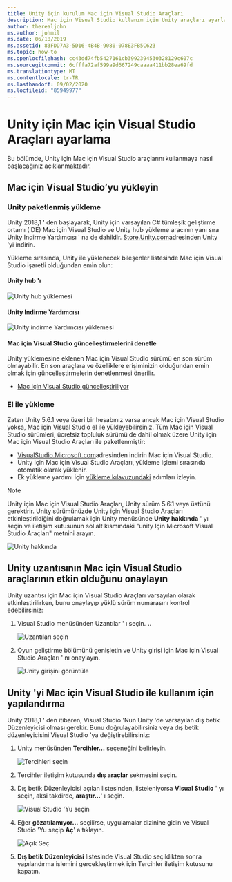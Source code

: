 ```yaml
---
title: Unity için kurulum Mac için Visual Studio Araçları
description: Mac için Visual Studio kullanım için Unity araçları ayarlama ve yükleme
author: therealjohn
ms.author: johmil
ms.date: 06/18/2019
ms.assetid: 83FDD7A3-5D16-4B4B-9080-078E3FB5C623
ms.topic: how-to
ms.openlocfilehash: cc43dd74fb5427161cb3992394530328129c607c
ms.sourcegitcommit: 6cfffa72af599a9d667249caaaa411bb28ea69fd
ms.translationtype: MT
ms.contentlocale: tr-TR
ms.lasthandoff: 09/02/2020
ms.locfileid: "85949977"
---
```

# <a name="set-up-visual-studio-for-mac-tools-for-unity"></a>Unity için Mac için Visual Studio Araçları ayarlama

Bu bölümde, Unity için Mac için Visual Studio araçlarını kullanmaya nasıl başlacağınız açıklanmaktadır.

## <a name="install-visual-studio-for-mac"></a>Mac için Visual Studio’yu yükleyin

### <a name="unity-bundled-installation"></a>Unity paketlenmiş yükleme

Unity 2018,1 ' den başlayarak, Unity için varsayılan C# tümleşik geliştirme ortamı (IDE) Mac için Visual Studio ve Unity hub yükleme aracının yanı sıra Unity Indirme Yardımcısı ' na de dahildir. [Store.Unity.com](https://store.unity.com/)adresinden Unity 'yi indirin.

Yükleme sırasında, Unity ile yüklenecek bileşenler listesinde Mac için Visual Studio işaretli olduğundan emin olun:

#### <a name="unity-hub"></a>Unity hub 'ı

![Unity hub yüklemesi](media/setup-vsmac-tools-unity-image7.png)

#### <a name="unity-download-assistant"></a>Unity Indirme Yardımcısı

![Unity indirme Yardımcısı yüklemesi](media/setup-vsmac-tools-unity-image8.png)

#### <a name="check-for-updates-to-visual-studio-for-mac"></a>Mac için Visual Studio güncelleştirmelerini denetle

Unity yüklemesine eklenen Mac için Visual Studio sürümü en son sürüm olmayabilir. En son araçlara ve özelliklere erişiminizin olduğundan emin olmak için güncelleştirmelerin denetlenmesi önerilir.

* [Mac için Visual Studio güncelleştiriliyor](update.md)

### <a name="manual-installation"></a>El ile yükleme

Zaten Unity 5.6.1 veya üzeri bir hesabınız varsa ancak Mac için Visual Studio yoksa, Mac için Visual Studio el ile yükleyebilirsiniz. Tüm Mac için Visual Studio sürümleri, ücretsiz topluluk sürümü de dahil olmak üzere Unity için Mac için Visual Studio Araçları ile paketlenmiştir:

* [VisualStudio.Microsoft.com](https://visualstudio.microsoft.com/)adresinden indirin Mac için Visual Studio.
* Unity için Mac için Visual Studio Araçları, yükleme işlemi sırasında otomatik olarak yüklenir.
* Ek yükleme yardımı için [yükleme kılavuzundaki](/visualstudio/mac/installation) adımları izleyin.

> [!NOTE]
> Unity için Mac için Visual Studio Araçları, Unity sürüm 5.6.1 veya üstünü gerektirir. Unity sürümünüzde Unity için Visual Studio Araçları etkinleştirildiğini doğrulamak için Unity menüsünde **Unity hakkında** ' yı seçin ve iletişim kutusunun sol alt kısmındaki "unity Için Microsoft Visual Studio Araçları" metnini arayın.
>
> ![Unity hakkında](media/setup-vsmac-tools-unity-image3.png)

## <a name="confirm-that-the-visual-studio-for-mac-tools-for-unity-extension-is-enabled"></a>Unity uzantısının Mac için Visual Studio araçlarının etkin olduğunu onaylayın

Unity uzantısı için Mac için Visual Studio Araçları varsayılan olarak etkinleştirilirken, bunu onaylayıp yüklü sürüm numarasını kontrol edebilirsiniz:

1. Visual Studio menüsünden Uzantılar ' ı seçin. **..**

   ![Uzantıları seçin](media/setup-vsmac-tools-unity-image1.png)

2. Oyun geliştirme bölümünü genişletin ve Unity girişi için Mac için Visual Studio Araçları ' nı onaylayın.

   ![Unity girişini görüntüle](media/setup-vsmac-tools-unity-image2.png)

## <a name="configure-unity-for-use-with-visual-studio-for-mac"></a>Unity 'yi Mac için Visual Studio ile kullanım için yapılandırma

Unity 2018,1 ' den itibaren, Visual Studio 'Nun Unity 'de varsayılan dış betik Düzenleyicisi olması gerekir. Bunu doğrulayabilirsiniz veya dış betik düzenleyicisini Visual Studio 'ya değiştirebilirsiniz:

1. Unity menüsünden **Tercihler...** seçeneğini belirleyin.

   ![Tercihleri seçin](media/setup-vsmac-tools-unity-image4.png)

2. Tercihler iletişim kutusunda **dış araçlar** sekmesini seçin.

3. Dış betik Düzenleyicisi açılan listesinden, listeleniyorsa **Visual Studio** ' yı seçin, aksi takdirde, **araştır...**' ı seçin.

   ![Visual Studio 'Yu seçin](media/setup-vsmac-tools-unity-image5.png)

4. Eğer **gözatılamıyor...** seçilirse, uygulamalar dizinine gidin ve Visual Studio 'Yu seçip **Aç**' a tıklayın.

   ![Açık Seç](media/setup-vsmac-tools-unity-image6.png)

5. **Dış betik Düzenleyicisi** listesinde Visual Studio seçildikten sonra yapılandırma işlemini gerçekleştirmek için Tercihler iletişim kutusunu kapatın.